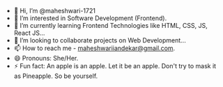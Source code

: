 - 👋 Hi, I’m @maheshwari-1721
- 👀 I’m interested in Software Development (Frontend).
- 🌱 I’m currently learning Frontend Technologies like HTML, CSS, JS, React JS...
- 💞️ I’m looking to collaborate projects on Web Development...
- 📫 How to reach me - maheshwariiandekar@gmail.com.
- 😄 Pronouns: She/Her.
- ⚡ Fun fact: An apple is an apple. Let it be an apple. Don't try to mask it as Pineapple. So be yourself.

<!---
maheshwari-1721/maheshwari-1721 is a ✨ special ✨ repository because its `README.md` (this file) appears on your GitHub profile.
You can click the Preview link to take a look at your changes.
--->

